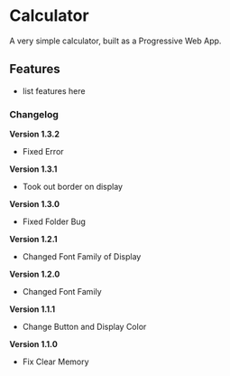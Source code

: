 # Calculator

A very simple calculator, built as a Progressive Web App.

## Features

- list features here

### Changelog

**Version 1.3.2**

- Fixed Error

**Version 1.3.1**

- Took out border on display

**Version 1.3.0**

- Fixed Folder Bug

**Version 1.2.1**

- Changed Font Family of Display

**Version 1.2.0**

- Changed Font Family

**Version 1.1.1**

- Change Button and Display Color

**Version 1.1.0**

- Fix Clear Memory
